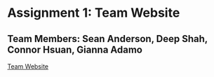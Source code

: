 # Assignment 1: Team Website

## Team Members: Sean Anderson, Deep Shah, Connor Hsuan, Gianna Adamo

[Team Website](https://sites.google.com/stevens.edu/cpe-322-engineering-design-vi/home)

